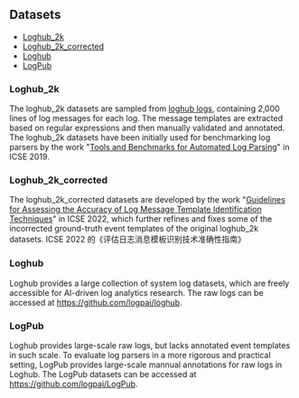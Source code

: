## Datasets

+ [Loghub_2k](#loghub_2k)
+ [Loghub_2k_corrected](#loghub_2k_corrected)
+ [Loghub](#loghub)
+ [LogPub](#logpub)

### Loghub_2k
The loghub_2k datasets are sampled from [loghub logs](https://github.com/logpai/loghub), containing 2,000 lines of log messages for each log. The message templates are extracted based on regular expressions and then manually validated and annotated. The loghub_2k datasets have been initially used for benchmarking log parsers by the work "[Tools and Benchmarks for Automated Log Parsing](https://arxiv.org/pdf/1811.03509.pdf)" in ICSE 2019.

### Loghub_2k_corrected
The loghub_2k_corrected datasets are developed by the work "[Guidelines for Assessing the Accuracy of Log Message Template Identification Techniques](https://dl.acm.org/doi/abs/10.1145/3510003.3510101)" in ICSE 2022, which further refines and fixes some of the incorrected ground-truth event templates of the original loghub_2k datasets.
ICSE 2022 的《评估日志消息模板识别技术准确性指南》

### Loghub
Loghub provides a large collection of system log datasets, which are freely accessible for AI-driven log analytics research. The raw logs can be accessed at https://github.com/logpai/loghub.

### LogPub
Loghub provides large-scale raw logs, but lacks annotated event templates in such scale. To evaluate log parsers in a more rigorous and practical setting, LogPub provides large-scale mannual annotations for raw logs in Loghub. The LogPub datasets can be accessed at https://github.com/logpai/LogPub.
